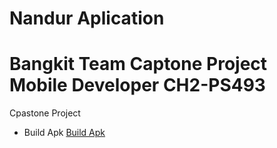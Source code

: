 # Nandur Aplication
# Bangkit Team Captone Project Mobile Developer CH2-PS493

Cpastone Project 

- Build Apk
[Build Apk
](https://drive.google.com/drive/folders/1Djv9YsGMEvCbN2SQxBnX7OysEGI3Usft?usp=sharing)
